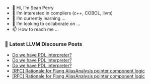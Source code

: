 - 👋 Hi, I’m Sean Perry
- 👀 I’m interested in compilers (c++, COBOL, llvm)
- 🌱 I’m currently learning ...
- 💞️ I’m looking to collaborate on ...
- 📫 How to reach me ...

<!---
s66perry/s66perry is a ✨ special ✨ repository because its `README.md` (this file) appears on your GitHub profile.
You can click the Preview link to take a look at your changes.
--->
### 📕 Latest LLVM Discourse Posts

<!-- DISCOURSE-LLVM:START -->
- [Do we have PDL interpreter?](https://discourse.llvm.org/t/do-we-have-pdl-interpreter/79255#post_5)
- [Do we have PDL interpreter?](https://discourse.llvm.org/t/do-we-have-pdl-interpreter/79255#post_4)
- [Do we have PDL interpreter?](https://discourse.llvm.org/t/do-we-have-pdl-interpreter/79255#post_3)
- [[RFC] Rationale for Flang AliasAnalysis pointer component logic](https://discourse.llvm.org/t/rfc-rationale-for-flang-aliasanalysis-pointer-component-logic/79252#post_8)
- [[RFC] Rationale for Flang AliasAnalysis pointer component logic](https://discourse.llvm.org/t/rfc-rationale-for-flang-aliasanalysis-pointer-component-logic/79252#post_7)
<!-- DISCOURSE-LLVM:END -->
